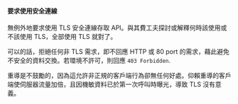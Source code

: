 #### 要求使用安全連線

無例外地要求使用 TLS 安全連線存取 API。與其費工夫探討或解釋何時該使用或不該使用 TLS，全部使用 TLS 就對了。

可以的話，拒絕任何非 TLS 需求，即不回應 HTTP 或 80 port 的需求，藉此避免不安全的資料交換。若環境不許可，則回應 `403 Forbidden`.

重導是不鼓勵的，因為這允許非正規的客戶端行為卻無任何好處。仰賴重導的客戶端使伺服器流量加倍，且因機敏資料已於第一次呼叫時曝光，導致 TLS 沒有意義。
